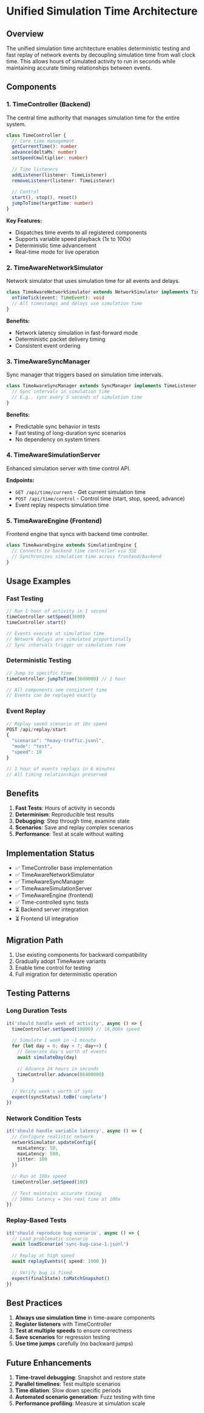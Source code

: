 # Unified Simulation Time Architecture

## Overview

The unified simulation time architecture enables deterministic testing and fast replay of network events by decoupling simulation time from wall clock time. This allows hours of simulated activity to run in seconds while maintaining accurate timing relationships between events.

## Components

### 1. TimeController (Backend)

The central time authority that manages simulation time for the entire system.

```typescript
class TimeController {
  // Core time management
  getCurrentTime(): number
  advance(deltaMs: number)
  setSpeed(multiplier: number)
  
  // Time listeners
  addListener(listener: TimeListener)
  removeListener(listener: TimeListener)
  
  // Control
  start(), stop(), reset()
  jumpToTime(targetTime: number)
}
```

**Key Features:**
- Dispatches time events to all registered components
- Supports variable speed playback (1x to 100x)
- Deterministic time advancement
- Real-time mode for live operation

### 2. TimeAwareNetworkSimulator

Network simulator that uses simulation time for all events and delays.

```typescript
class TimeAwareNetworkSimulator extends NetworkSimulator implements TimeListener {
  onTimeTick(event: TimeEvent): void
  // All timestamps and delays use simulation time
}
```

**Benefits:**
- Network latency simulation in fast-forward mode
- Deterministic packet delivery timing
- Consistent event ordering

### 3. TimeAwareSyncManager

Sync manager that triggers based on simulation time intervals.

```typescript
class TimeAwareSyncManager extends SyncManager implements TimeListener {
  // Sync intervals in simulation time
  // E.g., sync every 5 seconds of simulation time
}
```

**Benefits:**
- Predictable sync behavior in tests
- Fast testing of long-duration sync scenarios
- No dependency on system timers

### 4. TimeAwareSimulationServer

Enhanced simulation server with time control API.

**Endpoints:**
- `GET /api/time/current` - Get current simulation time
- `POST /api/time/control` - Control time (start, stop, speed, advance)
- Event replay respects simulation time

### 5. TimeAwareEngine (Frontend)

Frontend engine that syncs with backend time controller.

```typescript
class TimeAwareEngine extends SimulationEngine {
  // Connects to backend time controller via SSE
  // Synchronizes simulation time across frontend/backend
}
```

## Usage Examples

### Fast Testing

```typescript
// Run 1 hour of activity in 1 second
timeController.setSpeed(3600)
timeController.start()

// Events execute at simulation time
// Network delays are simulated proportionally
// Sync intervals trigger on simulation time
```

### Deterministic Testing

```typescript
// Jump to specific time
timeController.jumpToTime(3600000) // 1 hour

// All components see consistent time
// Events can be replayed exactly
```

### Event Replay

```typescript
// Replay saved scenario at 10x speed
POST /api/replay/start
{
  "scenario": "heavy-traffic.jsonl",
  "mode": "test",
  "speed": 10
}

// 1 hour of events replays in 6 minutes
// All timing relationships preserved
```

## Benefits

1. **Fast Tests**: Hours of activity in seconds
2. **Determinism**: Reproducible test results
3. **Debugging**: Step through time, examine state
4. **Scenarios**: Save and replay complex scenarios
5. **Performance**: Test at scale without waiting

## Implementation Status

- ✅ TimeController base implementation
- ✅ TimeAwareNetworkSimulator
- ✅ TimeAwareSyncManager
- ✅ TimeAwareSimulationServer
- ✅ TimeAwareEngine (frontend)
- ✅ Time-controlled sync tests
- ⏳ Backend server integration
- ⏳ Frontend UI integration

## Migration Path

1. Use existing components for backward compatibility
2. Gradually adopt TimeAware variants
3. Enable time control for testing
4. Full migration for deterministic operation

## Testing Patterns

### Long Duration Tests

```typescript
it('should handle week of activity', async () => {
  timeController.setSpeed(10000) // 10,000x speed
  
  // Simulate 1 week in ~1 minute
  for (let day = 0; day < 7; day++) {
    // Generate day's worth of events
    await simulateDay(day)
    
    // Advance 24 hours in seconds
    timeController.advance(86400000)
  }
  
  // Verify week's worth of sync
  expect(syncStatus).toBe('complete')
})
```

### Network Condition Tests

```typescript
it('should handle variable latency', async () => {
  // Configure realistic network
  networkSimulator.updateConfig({
    minLatency: 50,
    maxLatency: 500,
    jitter: 100
  })
  
  // Run at 100x speed
  timeController.setSpeed(100)
  
  // Test maintains accurate timing
  // 500ms latency = 5ms real time at 100x
})
```

### Replay-Based Tests

```typescript
it('should reproduce bug scenario', async () => {
  // Load problematic scenario
  await loadScenario('sync-bug-case-1.jsonl')
  
  // Replay at high speed
  await replayEvents({ speed: 1000 })
  
  // Verify bug is fixed
  expect(finalState).toMatchSnapshot()
})
```

## Best Practices

1. **Always use simulation time** in time-aware components
2. **Register listeners** with TimeController
3. **Test at multiple speeds** to ensure correctness
4. **Save scenarios** for regression testing
5. **Use time jumps** carefully (no backward jumps)

## Future Enhancements

1. **Time-travel debugging**: Snapshot and restore state
2. **Parallel timelines**: Test multiple scenarios
3. **Time dilation**: Slow down specific periods
4. **Automated scenario generation**: Fuzz testing with time
5. **Performance profiling**: Measure at simulation scale
